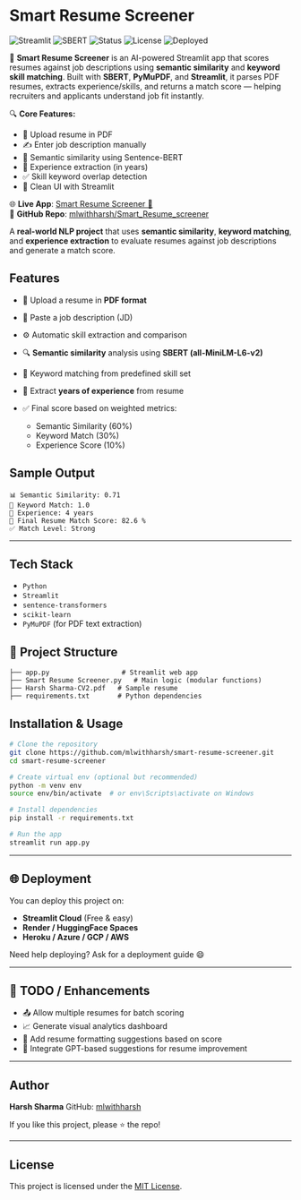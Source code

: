 #  Smart Resume Screener

![Streamlit](https://img.shields.io/badge/Built%20with-Streamlit-ff4b4b?logo=streamlit&logoColor=white)
![SBERT](https://img.shields.io/badge/NLP-Sentence--BERT-blueviolet)
![Status](https://img.shields.io/badge/Project%20Level-Mid--Advanced-success)
![License](https://img.shields.io/badge/License-MIT-green)
![Deployed](https://img.shields.io/badge/Live-App-brightgreen)

🎯 **Smart Resume Screener** is an AI-powered Streamlit app that scores resumes against job descriptions using **semantic similarity** and **keyword skill matching**. Built with **SBERT**, **PyMuPDF**, and **Streamlit**, it parses PDF resumes, extracts experience/skills, and returns a match score — helping recruiters and applicants understand job fit instantly.

🔍 **Core Features:**
- 📄 Upload resume in PDF
- ✍️ Enter job description manually
- 🧠 Semantic similarity using Sentence-BERT
- 💼 Experience extraction (in years)
- ✅ Skill keyword overlap detection
- 🌟 Clean UI with Streamlit

🌐 **Live App**: [Smart Resume Screener 🔗](https://smart-resume-screener-5dud.onrender.com)  
📂 **GitHub Repo**: [mlwithharsh/Smart_Resume_screener](https://github.com/mlwithharsh/Smart_Resume_screener)


A **real-world NLP project** that uses **semantic similarity**, **keyword matching**, and **experience extraction** to evaluate resumes against job descriptions and generate a match score.

##  Features

* 📄 Upload a resume in **PDF format**
* 🧾 Paste a job description (JD)
* ⚙️ Automatic skill extraction and comparison
* 🔍 **Semantic similarity** analysis using **SBERT (all-MiniLM-L6-v2)**
* 🧠 Keyword matching from predefined skill set
* 📅 Extract **years of experience** from resume
* ✅ Final score based on weighted metrics:

  * Semantic Similarity (60%)
  * Keyword Match (30%)
  * Experience Score (10%)

##  Sample Output

```
📊 Semantic Similarity: 0.71
📄 Keyword Match: 1.0
📅 Experience: 4 years
🎯 Final Resume Match Score: 82.6 %
✅ Match Level: Strong
```

---

##  Tech Stack

* `Python`
* `Streamlit`
* `sentence-transformers`
* `scikit-learn`
* `PyMuPDF` (for PDF text extraction)

## 📁 Project Structure

```
├── app.py                  # Streamlit web app
├── Smart Resume Screener.py   # Main logic (modular functions)
├── Harsh Sharma-CV2.pdf   # Sample resume
├── requirements.txt       # Python dependencies
```

##  Installation & Usage

```bash
# Clone the repository
git clone https://github.com/mlwithharsh/smart-resume-screener.git
cd smart-resume-screener

# Create virtual env (optional but recommended)
python -m venv env
source env/bin/activate  # or env\Scripts\activate on Windows

# Install dependencies
pip install -r requirements.txt

# Run the app
streamlit run app.py
```

---

## 🌐 Deployment

You can deploy this project on:

* **Streamlit Cloud** (Free & easy)
* **Render / HuggingFace Spaces**
* **Heroku / Azure / GCP / AWS**

Need help deploying? Ask for a deployment guide 😄

---

## 📌 TODO / Enhancements

* 📤 Allow multiple resumes for batch scoring
* 📈 Generate visual analytics dashboard
* 📝 Add resume formatting suggestions based on score
* 🧠 Integrate GPT-based suggestions for resume improvement

---

##  Author

**Harsh Sharma**
GitHub: [mlwithharsh](https://github.com/mlwithharsh)

If you like this project, please ⭐ the repo!

---

##  License

This project is licensed under the [MIT License](LICENSE).
